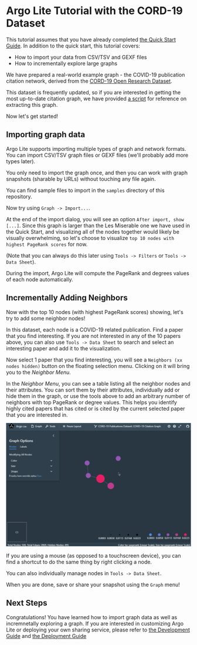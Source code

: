 # Argo Lite Tutorial with the CORD-19 Dataset

This tutorial assumes that you have already completed [the Quick Start Guide](quickstart.md). In addition to the quick start, this tutorial covers:

- How to import your data from CSV/TSV and GEXF files
- How to incrementally explore large graphs

We have prepared a real-world example graph - the COVID-19 publication citation network, derived from the [CORD-19 Open Research Dataset](https://www.semanticscholar.org/cord19/get-started).

This dataset is frequently updated, so if you are interested in getting the most up-to-date citation graph, we have provided [a script](https://github.com/poloclub/cord-19-citation-graph) for reference on extracting this graph.

Now let's get started!

## Importing graph data

Argo Lite supports importing multiple types of graph and network formats. You can import CSV/TSV graph files or GEXF files (we'll probably add more types later).

You only need to import the graph once, and then you can work with graph snapshots (sharable by URLs) without touching any file again.

You can find sample files to import in the `samples` directory of this repository.

Now try using `Graph -> Import...`.

At the end of the import dialog, you will see an option `After import, show [...]`. Since this graph is larger than the Les Miserable one we have used in the Quick Start, and visualizing all of the nodes together would likely be visually overwhelming, so let's choose to visualize `top 10 nodes with highest PageRank scores` for now.

(Note that you can always do this later using `Tools -> Filters` or `Tools -> Data Sheet`).

During the import, Argo Lite will compute the PageRank and degrees values of each node automatically.

## Incrementally Adding Neighbors

Now with the top 10 nodes (with highest PageRank scores) showing, let's try to add some neighbor nodes!

In this dataset, each node is a COVID-19 related publication. Find a paper that you find interesting. If you are not interested in any of the 10 papers above, you can also use `Tools -> Data Sheet` to search and select an interesting paper and add it to the visualization.

Now select 1 paper that you find interesting, you will see a `Neighbors (xx nodes hidden)` button on the floating selection menu. Clicking on it will bring you to the *Neighbor Menu*.

In the *Neighbor Menu*, you can see a table listing all the neighbor nodes and their attributes. You can sort them by their attributes, individually add or hide them in the graph, or use the tools above to add an arbitrary number of neighbors with top PageRank or degree values. This helps you identify highly cited papers that has cited or is cited by the current selected paper that you are interested in.

![Argo Lite incremental exploration](img/video-incremental.gif)

If you are using a mouse (as opposed to a touchscreen device), you can find a shortcut to do the same thing by right clicking a node.

You can also individually manage nodes in `Tools -> Data Sheet`.

When you are done, save or share your snapshot using the `Graph` menu!

## Next Steps

Congratulations! You have learned how to import graph data as well as incremnetally exploring a graph. If you are interested in customizing Argo Lite or deploying your own sharing service, please refer to [the Development Guide](development.md) and [the Deployment Guide](deploy.md)